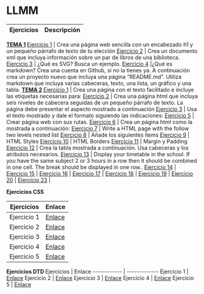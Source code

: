 # LLMM
Ejercicios | Descripción
------------ | -------------
<strong> [TEMA 1](https://github.com/abelmillandj/Ejercicios-LLMM/tree/master/Tema%201) </strong>
[Ejercicio 1](https://github.com/abelmillandj/LLMM/blob/master/Tema%201/Ejercicio%201.html) | Crea una página web sencilla con un encabezado h1 y un pequeño párrafo de texto de tu elección
[Ejercicio 2](https://github.com/abelmillandj/Ejercicios-LLMM/blob/master/Tema%201/Ejercicio%202%20tema%201.xml) | Crea un documento xml que incluya información sobre un par de libros de una biblioteca.
[Ejercicio 3](https://github.com/abelmillandj/LLMM/blob/master/Tema%201/Ejercicio3.md) | ¿Qué es SVG? Busca un ejemplo.
[Ejercicio 4](https://github.com/abelmillandj/LLMM/blob/master/Tema%201/Ejercicio%204.md) |¿Qué es markdown? Crea una cuenta en Github, si no la tienes ya. A continuación crea un proyecto nuevo que incluya una página “README.md”. Utiliza markdown que incluya varias cabeceras, texto, una lista, un gráfico y una tabla.
<strong> [TEMA 2](https://github.com/abelmillandj/Ejercicios-LLMM/tree/master/Tema%202) </strong>
[Ejercicio 1](https://github.com/abelmillandj/Ejercicios-LLMM/blob/master/Tema%202/Ejercicio%201.md) | Crea una página con el texto facilitado e incluye las etiquetas necesarias para:
[Ejercicio 2](https://github.com/abelmillandj/Ejercicios-LLMM/blob/master/Tema%202/Ejercicio%202.md) | Crea una página html que incluya seis niveles de cabecera seguidas de un pequeño párrafo de texto. La página debe presentar el aspecto mostrado a continuación
[Ejercicio 3](https://github.com/abelmillandj/Ejercicios-LLMM/blob/master/Tema%202/Ejercicio%203.md) | Usa el texto mostrado y dale el formato siguiendo las indicaciones:
[Ejercicio 5](https://github.com/abelmillandj/Ejercicios-LLMM/tree/master/Tema%202/ejerciciosllmm/tema2/ejercicio5/misitio.com) | Crear página web con sus rutas.
[Ejercicio 6](https://github.com/abelmillandj/Ejercicios-LLMM/blob/master/Tema%202/Ejercicio%206%20tema%202.html) | Crea un página html como la mostrada a continuación:
[Ejercicio 7](https://github.com/abelmillandj/Ejercicios-LLMM/blob/master/Tema%202/Ejercicio%207%20tema%202.html) | Write a HTML page with the follow two levels nested list 
[Ejercicio 8](https://github.com/abelmillandj/Ejercicios-LLMM/blob/master/Tema%202/Ejercicio%208%20tema%202.html) | Añade los siguientes ítems
[Ejercicio 9](https://github.com/abelmillandj/Ejercicios-LLMM/blob/master/Tema%202/Ejercicio%209%20tema%202.html) | HTML Styles
[Ejercicio 10](https://github.com/abelmillandj/Ejercicios-LLMM/blob/master/Tema%202/Ejercicio%2010%20tema%202.html) | HTML Borders
[Ejercicio 11](https://github.com/abelmillandj/Ejercicios-LLMM/blob/master/Tema%202/Ejercicio%2011%20tema%202.html) | Margin y Padding
[Ejercicio 12](https://github.com/abelmillandj/Ejercicios-LLMM/blob/master/Tema%202/Ejercicio%2012%20tema%202.html) | Crea la tabla mostrada a continuación. Usa cabeceras y los atributos necesarios.
[Ejercicio 13](https://github.com/abelmillandj/Ejercicios-LLMM/blob/master/Tema%202/Ejercicio%2013%20tema%202.html) | Display your  timetable in the school. If you have the same subject 2 or 3 hours in a row then it should be combined in one cell. The break should be displayed in one row..
[Ejercicio 14](https://github.com/abelmillandj/Ejercicios-LLMM/tree/master/Tema%202/Ejercicio%2014%20tema%202) |
[Ejercicio 15](https://github.com/abelmillandj/Ejercicios-LLMM/tree/master/Tema%202/Ejercicio%2015%20tema%202) |
[Ejercicio 16](https://github.com/abelmillandj/Ejercicios-LLMM/tree/master/Tema%202/Ejercicio%2016%20tema%202) |
[Ejercicio 17](https://github.com/abelmillandj/Ejercicios-LLMM/tree/master/Tema%202/Ejercicio%2017%20tema%202) |
[Ejercicio 18](https://github.com/abelmillandj/Ejercicios-LLMM/tree/master/Tema%202/Ejercicio%2018%20tema%202) |
[Ejercicio 19](https://github.com/abelmillandj/Ejercicios-LLMM/blob/master/Tema%202/Ejercicio%2019.html) |
[Ejercicio 20](https://github.com/abelmillandj/Ejercicios-LLMM/blob/master/Tema%202/Ejercicio%2020.html) | 
[Ejercicio 23](https://github.com/abelmillandj/Ejercicios-LLMM/blob/master/Tema%202/ejercicio%2023.html) | 

<strong> Ejercicios CSS </strong>

Ejercicios | Enlace
------------ | -------------
Ejercicio 1  | [Enlace](https://github.com/abelmillandj/Ejercicios-LLMM/blob/master/Tema%202/Ejercicios%20CSS/ejerciciocss%201.html)
Ejercicio 2  | [Enlace](https://github.com/abelmillandj/Ejercicios-LLMM/tree/master/Tema%202/Ejercicios%20CSS/ejerciciocss2)
Ejercicio 3 | [Enlace](https://github.com/abelmillandj/Ejercicios-LLMM/blob/master/Tema%202/Ejercicios%20CSS/ejercicio3css.html)
Ejercicio 4 | [Enlace](https://github.com/abelmillandj/Ejercicios-LLMM/blob/master/Tema%202/Ejercicios%20CSS/ejercicio4css.html)
Ejercicio 5 | [Enlace](https://github.com/abelmillandj/Ejercicios-LLMM/blob/master/Tema%202/Ejercicios%20CSS/ejercicio5css.html)

<strong> Ejercicios DTD </strong>
Ejercicios | Enlace
------------ | -------------
Ejercicio 1 | [Enlace](https://github.com/abelmillandj/Ejercicios-LLMM/blob/master/Tema%203/Ejercicios%20DTD/ejercicio_1_abel_millan_rodriguez.xml)
Ejercicio 2 | [Enlace](https://github.com/abelmillandj/Ejercicios-LLMM/blob/master/Tema%203/Ejercicios%20DTD/ejercicio_2_abel_millan_rodriguez.xml)
Ejercicio 3 | [Enlace](https://github.com/abelmillandj/Ejercicios-LLMM/blob/master/Tema%203/Ejercicios%20DTD/ejercicio_3_abel_millan_rodriguez.xml)
Ejercicio 4 | [Enlace](https://github.com/abelmillandj/Ejercicios-LLMM/blob/master/Tema%203/Ejercicios%20DTD/ejercicio_4_abel_millan_rodriguez.xml)
Ejercicio 5 | [Enlace](https://github.com/abelmillandj/Ejercicios-LLMM/blob/master/Tema%203/Ejercicios%20DTD/ejercicio_5_abel_millan_rodriguez.xml)
